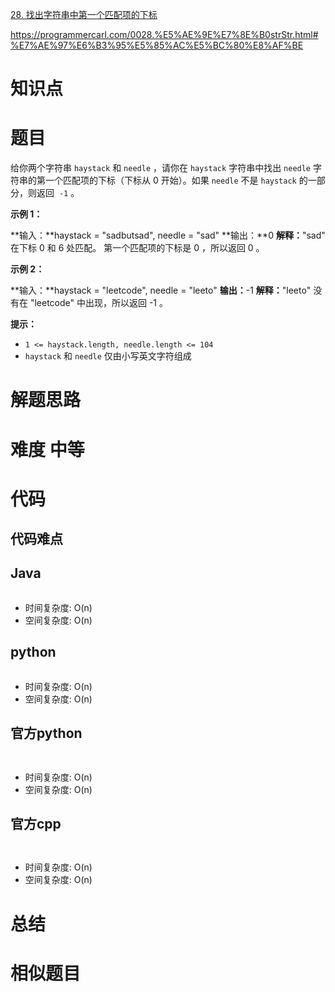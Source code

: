 
[28. 找出字符串中第一个匹配项的下标](https://leetcode.cn/problems/find-the-index-of-the-first-occurrence-in-a-string/)

https://programmercarl.com/0028.%E5%AE%9E%E7%8E%B0strStr.html#%E7%AE%97%E6%B3%95%E5%85%AC%E5%BC%80%E8%AF%BE

# 知识点


# 题目
给你两个字符串 `haystack` 和 `needle` ，请你在 `haystack` 字符串中找出 `needle` 字符串的第一个匹配项的下标（下标从 0 开始）。如果 `needle` 不是 `haystack` 的一部分，则返回  `-1` 。

**示例 1：**

**输入：**haystack = "sadbutsad", needle = "sad"
**输出：**0
**解释：**"sad" 在下标 0 和 6 处匹配。
第一个匹配项的下标是 0 ，所以返回 0 。

**示例 2：**

**输入：**haystack = "leetcode", needle = "leeto"
**输出：**-1
**解释：**"leeto" 没有在 "leetcode" 中出现，所以返回 -1 。

**提示：**

- `1 <= haystack.length, needle.length <= 104`
- `haystack` 和 `needle` 仅由小写英文字符组成

# 解题思路


# 难度 中等


# 代码

## 代码难点


## Java

```Java

```

- 时间复杂度: O(n) 
- 空间复杂度: O(n)

## python
```python


```
- 时间复杂度: O(n) 
- 空间复杂度: O(n)

## 官方python

```python



```
- 时间复杂度: O(n) 
- 空间复杂度: O(n)



## 官方cpp

```c



```
- 时间复杂度: O(n) 
- 空间复杂度: O(n)


# 总结



# 相似题目

